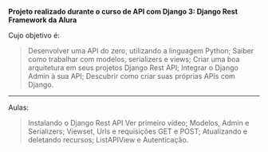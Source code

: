 **Projeto realizado durante o curso de  API com Django 3: Django Rest Framework da Alura**

Cujo objetivo é:
>Desenvolver uma API do zero, utilizando a linguagem Python;
Saiber como trabalhar com modelos, serializers e views;
Criar uma boa arquitetura em seus projetos Django Rest API;
Integrar o Django Admin à sua API;
Descubrir como criar suas próprias APIs com Django.
***
Aulas:
>Instalando o Django Rest API Ver primeiro vídeo;
Modelos, Admin e Serializers;
Viewset, Urls e requisições GET e POST;
Atualizando e deletando recursos;
ListAPIView e Autenticação.

